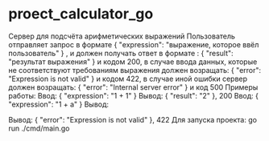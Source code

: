 # proect_calculator_go
Сервер для подсчёта арифметических выражений
Пользователь отправляет запрос в формате {
    "expression": "выражение, которое ввёл пользователь"
} , и должен получать ответ в формате :
{
    "result": "результат выражения"
} и кодом 200, в случае ввода данных, которые не соответствуют требованиям выражения должен возращать:
{
    "error": "Expression is not valid"
} и кодом 422, в случае иной ошибки сервер должен возращать:
{
    "error": "Internal server error"
} и код 500
Примеры работы:
Ввод:
{
    "expression": "1 + 1"
}
Вывод: {
    "result": "2"
}, 200
Ввод:
{
    "expression": "1 + a"
} Вывод:

Вывод: {
    "error": "Expression is not valid"
}, 422
Для запуска проекта:
go run ./cmd/main.go


